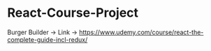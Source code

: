 # React-Course-Project
Burger Builder -> Link -> https://www.udemy.com/course/react-the-complete-guide-incl-redux/
